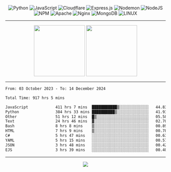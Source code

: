 <div align="center">
  
![Python](https://img.shields.io/badge/python-3670A0?style=for-the-badge&logo=python&logoColor=ffdd54) ![JavaScript](https://img.shields.io/badge/javascript-%23323330.svg?style=for-the-badge&logo=javascript&logoColor=%23F7DF1E) ![Cloudflare](https://img.shields.io/badge/Cloudflare-F38020?style=for-the-badge&logo=Cloudflare&logoColor=white) ![Express.js](https://img.shields.io/badge/express.js-%23404d59.svg?style=for-the-badge&logo=express&logoColor=%2361DAFB) ![Nodemon](https://img.shields.io/badge/NODEMON-%23323330.svg?style=for-the-badge&logo=nodemon&logoColor=%BBDEAD) ![NodeJS](https://img.shields.io/badge/node.js-6DA55F?style=for-the-badge&logo=node.js&logoColor=white) ![NPM](https://img.shields.io/badge/NPM-%23CB3837.svg?style=for-the-badge&logo=npm&logoColor=white) ![Apache](https://img.shields.io/badge/apache-%23D42029.svg?style=for-the-badge&logo=apache&logoColor=white) ![Nginx](https://img.shields.io/badge/nginx-%23009639.svg?style=for-the-badge&logo=nginx&logoColor=white) ![MongoDB](https://img.shields.io/badge/MongoDB-%234ea94b.svg?style=for-the-badge&logo=mongodb&logoColor=white) ![LINUX](https://img.shields.io/badge/Linux-FCC624?style=for-the-badge&logo=linux&logoColor=black)

---


<img src="https://github-readme-streak-stats.herokuapp.com/?user=anotherrandomonline&theme=react" height="160"/>
  
<img src="https://github-readme-stats.vercel.app/api?username=anotherrandomonline&show_icons=true&include_all_commits=true&theme=react" height="160"/>
</div>

---

<!--START_SECTION:waka-->

```txt
From: 03 October 2023 - To: 14 December 2024

Total Time: 917 hrs 5 mins

JavaScript            411 hrs 7 mins  ███████████▒░░░░░░░░░░░░░   44.83 %
Python                384 hrs 33 mins ██████████▒░░░░░░░░░░░░░░   41.93 %
Other                 51 hrs 12 mins  █▒░░░░░░░░░░░░░░░░░░░░░░░   05.58 %
Text                  24 hrs 46 mins  ▓░░░░░░░░░░░░░░░░░░░░░░░░   02.70 %
Bash                  8 hrs 8 mins    ▒░░░░░░░░░░░░░░░░░░░░░░░░   00.89 %
HTML                  7 hrs 9 mins    ▒░░░░░░░░░░░░░░░░░░░░░░░░   00.78 %
C#                    5 hrs 47 mins   ░░░░░░░░░░░░░░░░░░░░░░░░░   00.63 %
YAML                  5 hrs 15 mins   ░░░░░░░░░░░░░░░░░░░░░░░░░   00.57 %
JSON                  3 hrs 48 mins   ░░░░░░░░░░░░░░░░░░░░░░░░░   00.42 %
EJS                   3 hrs 39 mins   ░░░░░░░░░░░░░░░░░░░░░░░░░   00.40 %
```

<!--END_SECTION:waka-->

---

<div align="center">
  
![](https://github-profile-trophy.vercel.app/?username=anotherrandomonline&theme=darkhub&no-frame=true&no-bg=true&margin-w=4)

</div>
